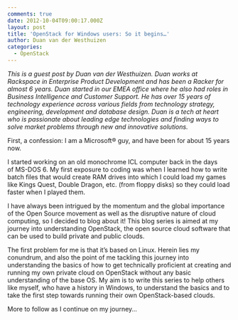 ```yaml
---
comments: true
date: 2012-10-04T09:00:17.000Z
layout: post
title: 'OpenStack for Windows users: So it begins…'
author: Duan van der Westhuizen
categories:
  - OpenStack
---
```


_This is a guest post by Duan van der Westhuizen. Duan works at Rackspace in
Enterprise Product Development and has been a Racker for almost 6 years. Duan
started in our EMEA office where he also had roles in Business Intelligence and
Customer Support. He has over 15 years of technology experience across various
fields from technology strategy, engineering, development and database design.
Duan is a tech at heart who is passionate about leading edge technologies and
finding ways to solve market problems through new and innovative solutions._

<!-- more -->

First, a confession: I am a Microsoft&reg; guy, and have been for about 15 years now.

I started working on an old monochrome ICL computer back in the days of MS-DOS 6.
My first exposure to coding was when I learned how to write batch files that
would create RAM drives into which I could load my games like Kings Quest,
Double Dragon, etc. (from floppy disks) so they could load faster when I played
them.

I have always been intrigued by the momentum and the global importance of the
Open Source movement as well as the disruptive nature of cloud computing, so I
decided to blog about it! This blog series is aimed at my journey into
understanding OpenStack, the open source cloud software that can be used to
build private and public clouds.

The first problem for me is that it’s based on Linux. Herein lies my conundrum,
and also the point of me tackling this journey into understanding the basics of
how to get technically proficient at creating and running my own private cloud
on OpenStack without any basic understanding of the base OS. My aim is to write
this series to help others like myself, who have a history in Windows, to
understand the basics and to take the first step towards running their own
OpenStack-based clouds.

More to follow as I continue on my journey…
